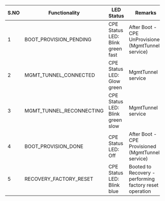 |   S.NO         |  Functionality               |      LED Status                    |   Remarks                                                     |
|----------------| -----------------------------|------------------------------------|---------------------------------------------------------------|
|  1             |   BOOT_PROVISION_PENDING     |  CPE Status LED: Blink green fast  |   After Boot - CPE UnProvisioned (MgmtTunnel service)         |
|  2             |   MGMT_TUNNEL_CONNECTED      |  CPE Status LED: Glow green        |   MgmtTunnel service                                          |
|  3             |   MGMT_TUNNEL_RECONNECTING   |  CPE Status LED: Blink green slow  |   MgmtTunnel service                                          |
|  4             |   BOOT_PROVISION_DONE        |  CPE Status LED: Off               |   After Boot - CPE Provisioned (MgmtTunnel service)           | 
|  5             |   RECOVERY_FACTORY_RESET     |  CPE Status LED: Blink blue        |   Booted to Recovery -  performing factory reset operation    |
